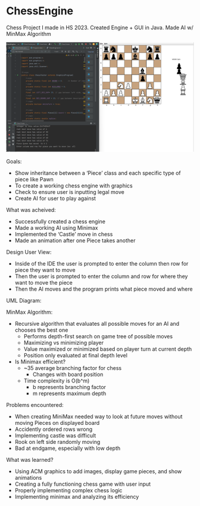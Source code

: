 # ChessEngine
Chess Project I made in HS 2023. Created Engine + GUI in Java. Made AI w/ MinMax Algorithm

![Test Engine Screenshot](TestEngineTest.png)

Goals:
  * Show inheritance between a ‘Piece’ class and each specific type of piece like Pawn
  * To create a working chess engine with graphics
  * Check to ensure user is inputting legal move
  * Create AI for user to play against

What was acheived:
  * Successfully created a chess engine 
  * Made a working AI using Minimax
  * Implemented the ‘Castle’ move in chess
  * Made an animation after one Piece takes another

Design User View:
  * Inside of the IDE the user is prompted to enter the column then row for piece they want to move
  * Then the user is prompted to enter the column and row for where they want to move the piece
  * Then the AI moves and the program prints what piece moved and where

UML Diagram:

MinMax Algorithm:
  * Recursive algorithm that evaluates all possible moves for an AI and chooses the best one
    * Performs depth-first search on game tree of possible moves
    * Maximizing vs minimizing player
    * Value maximized or minimized based on player turn at current depth
    * Position only evaluated at final depth level
  * Is Minimax efficient?
    * ~35 average branching factor for chess
      * Changes with board position
    * Time complexity is O(b^m)
      * b represents branching factor
      * m represents maximum depth

Problems encountered:
  * When creating MiniMax needed way to look at future moves without moving Pieces on displayed board
  * Accidently ordered rows wrong
  * Implementing castle was difficult
  * Rook on left side randomly moving
  * Bad at endgame, especially with low depth

What was learned?
  * Using ACM graphics to add images, display game pieces, and show animations
  * Creating a fully functioning chess game with user input
  * Properly implementing complex chess logic
  * Implementing minimax and analyzing its efficiency
